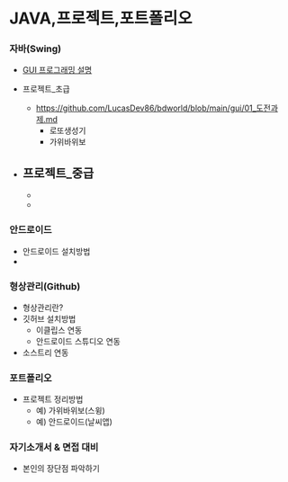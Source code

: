 # JAVA,프로젝트,포트폴리오

### 자바(Swing)
- [GUI 프로그래밍 설명](https://github.com/LucasDev86/bdworld/blob/main/gui/gui.md)
- 프로젝트_초급
  - https://github.com/LucasDev86/bdworld/blob/main/gui/01_도전과제.md
    - 로또생성기
    - 가위바위보
    
- 프로젝트_중급
  - 
    - 
    - 

### 안드로이드
- 안드로이드 설치방법
- 
### 형상관리(Github)
- 형상관리란?
- 깃허브 설치방법
  - 이클립스 연동
  - 안드로이드 스튜디오 연동
- 소스트리 연동

### 포트폴리오
- 프로젝트 정리방법
  - 예) 가위바위보(스윙)
  - 예) 안드로이드(날씨앱)
  
### 자기소개서 & 면접 대비
- 본인의 장단점 파악하기
